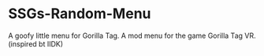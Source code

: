 # SSGs-Random-Menu
A goofy little menu for Gorilla Tag.
A mod menu for the game Gorilla Tag VR.
(inspired bt IIDK)
